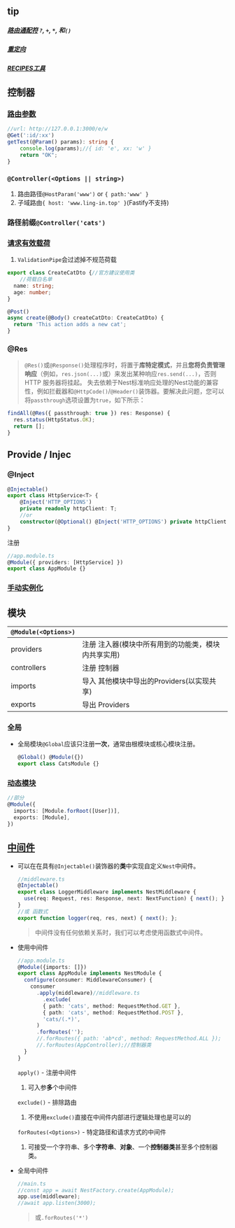 ## tip

##### [路由通配符](https://www.npmjs.com/package/path-to-regexp) `?`, `+`, `*`, 和`()`

##### [重定向](https://docs.nestjs.com/controllers#redirection)

##### [RECIPES工具](https://docs.nestjs.com/recipes/crud-generator)

## 控制器

### [路由参数](https://docs.nestjs.com/controllers#route-parameters)

```typescript
//url: http://127.0.0.1:3000/e/w
@Get(':id/:xx')
getTest(@Param() params): string {
    console.log(params);//{ id: 'e', xx: 'w' }
    return "OK";
}
```

### `@Controller(<Options || string>)`

1. 路由路径`@HostParam('www')` or `{ path:'www' }`
1. 子域路由`{ host: 'www.ling-in.top' }`(Fastify不支持)

### 路径前缀`@Controller('cats')`

### [请求有效载荷](https://docs.nestjs.com/controllers#request-payloads)

1. `ValidationPipe`会过滤掉不规范荷载

```typescript
export class CreateCatDto {//官方建议使用类
    //荷载白名单
  name: string;
  age: number;
}
```

```typescript
@Post()
async create(@Body() createCatDto: CreateCatDto) {
  return 'This action adds a new cat';
}
```

### @Res

> `@Res()`或`@Response()`处理程序时，将置于**库特定模式**，并且**您将负责管理响应**（例如，`res.json(...)`或）来发出某种响应`res.send(...)`，否则 HTTP 服务器将挂起。
> 失去依赖于Nest标准响应处理的Nest功能的兼容性，例如拦截器和`@HttpCode()`/`@Header()`装饰器。要解决此问题，您可以将`passthrough`选项设置为`true`，如下所示：

```typescript
findAll(@Res({ passthrough: true }) res: Response) {
  res.status(HttpStatus.OK);
  return [];
}
```

## Provide / Injec

### **@Inject**

```typescript
@Injectable()
export class HttpService<T> {
    @Inject('HTTP_OPTIONS')
    private readonly httpClient: T;
    //or
    constructor(@Optional() @Inject('HTTP_OPTIONS') private httpClient: T) {}
}
```

注册

```typescript
//app.module.ts
@Module({ providers: [HttpService] })
export class AppModule {}
```

### [手动实例化](https://docs.nestjs.com/providers#manual-instantiation)

## 模块

| `@Module(<Options>)` |                                                     |
| -------------------- | --------------------------------------------------- |
| providers            | 注册 注入器(模块中所有用到的功能类，模块内共享实用) |
| controllers          | 注册 控制器                                         |
| imports              | 导入 其他模块中导出的Providers(以实现共享)          |
| exports              | 导出 Providers                                      |

### 全局

- 全局模块`@Global`应该只注册**一次**，通常由根模块或核心模块注册。

  ```typescript
  @Global() @Module({})
  export class CatsModule {}
  ```

### [动态模块](https://docs.nestjs.com/fundamentals/dynamic-modules)

```typescript
//部分
@Module({
  imports: [Module.forRoot([User])],
  exports: [Module],
})
```

## [中间件](https://docs.nestjs.cn/9/middlewares)

- 可以在在具有`@Injectable()`装饰器的**类**中实现自定义`Nest`中间件。

  ```typescript
  //middleware.ts
  @Injectable()
  export class LoggerMiddleware implements NestMiddleware {
    use(req: Request, res: Response, next: NextFunction) { next(); }
  }
  //或 函数式
  export function logger(req, res, next) { next(); };
  ```

  > 中间件没有任何依赖关系时，我们可以考虑使用函数式中间件。

- 使用中间件

  ```typescript
  //app.module.ts
  @Module({imports: []})
  export class AppModule implements NestModule {
    configure(consumer: MiddlewareConsumer) {
      consumer
      	.apply(middleware)//middleware.ts
          .exclude(
          { path: 'cats', method: RequestMethod.GET },
          { path: 'cats', method: RequestMethod.POST },
          'cats/(.*)',
      	)
      	.forRoutes('');
        //.forRoutes({ path: 'ab*cd', method: RequestMethod.ALL });
        //.forRoutes(AppController);//控制器类
    }
  }
  ```

  `apply()` - 注册中间件

  1. 可入参**多**个中间件

  `exclude()` - 排除路由

  1. 不使用`exclude()`直接在中间件内部进行逻辑处理也是可以的

  `forRoutes(<Options>)` - 特定路径和请求方式的中间件

  1. 可接受一个字符串、多个**字符串**、**对象**、一个**控制器类**甚至多个控制器类。

- 全局中间件

  ```typescript
  //main.ts
  //const app = await NestFactory.create(AppModule);
  app.use(middleware);
  //await app.listen(3000);
  ```

  > 或`.forRoutes('*')`
